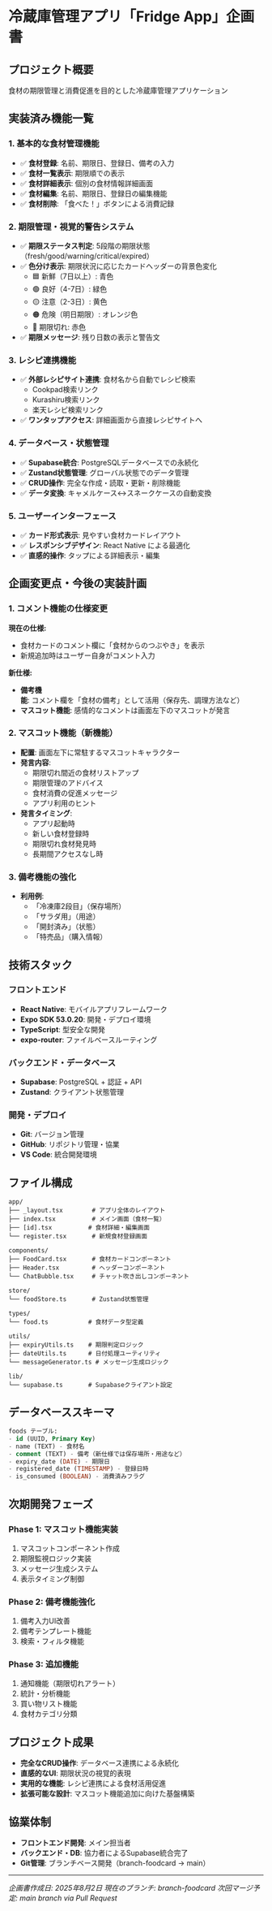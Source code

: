 # 冷蔵庫管理アプリ「Fridge App」企画書

## プロジェクト概要
食材の期限管理と消費促進を目的とした冷蔵庫管理アプリケーション

## 実装済み機能一覧

### 1. 基本的な食材管理機能
- ✅ **食材登録**: 名前、期限日、登録日、備考の入力
- ✅ **食材一覧表示**: 期限順での表示
- ✅ **食材詳細表示**: 個別の食材情報詳細画面
- ✅ **食材編集**: 名前、期限日、登録日の編集機能
- ✅ **食材削除**: 「食べた！」ボタンによる消費記録

### 2. 期限管理・視覚的警告システム
- ✅ **期限ステータス判定**: 5段階の期限状態（fresh/good/warning/critical/expired）
- ✅ **色分け表示**: 期限状況に応じたカードヘッダーの背景色変化
  - 🟦 新鮮（7日以上）: 青色
  - 🟢 良好（4-7日）: 緑色  
  - 🟡 注意（2-3日）: 黄色
  - 🟠 危険（明日期限）: オレンジ色
  - 🔴 期限切れ: 赤色
- ✅ **期限メッセージ**: 残り日数の表示と警告文

### 3. レシピ連携機能
- ✅ **外部レシピサイト連携**: 食材名から自動でレシピ検索
  - Cookpad検索リンク
  - Kurashiru検索リンク  
  - 楽天レシピ検索リンク
- ✅ **ワンタップアクセス**: 詳細画面から直接レシピサイトへ

### 4. データベース・状態管理
- ✅ **Supabase統合**: PostgreSQLデータベースでの永続化
- ✅ **Zustand状態管理**: グローバル状態でのデータ管理
- ✅ **CRUD操作**: 完全な作成・読取・更新・削除機能
- ✅ **データ変換**: キャメルケース↔スネークケースの自動変換

### 5. ユーザーインターフェース
- ✅ **カード形式表示**: 見やすい食材カードレイアウト
- ✅ **レスポンシブデザイン**: React Native による最適化
- ✅ **直感的操作**: タップによる詳細表示・編集

## 企画変更点・今後の実装計画

### 1. コメント機能の仕様変更
**現在の仕様:**
- 食材カードのコメント欄に「食材からのつぶやき」を表示
- 新規追加時はユーザー自身がコメント入力

**新仕様:**
- **備考機能**: コメント欄を「食材の備考」として活用（保存先、調理方法など）
- **マスコット機能**: 感情的なコメントは画面左下のマスコットが発言

### 2. マスコット機能（新機能）
- **配置**: 画面左下に常駐するマスコットキャラクター
- **発言内容**:
  - 期限切れ間近の食材リストアップ
  - 期限管理のアドバイス
  - 食材消費の促進メッセージ
  - アプリ利用のヒント
- **発言タイミング**:
  - アプリ起動時
  - 新しい食材登録時
  - 期限切れ食材発見時
  - 長期間アクセスなし時

### 3. 備考機能の強化
- **利用例**:
  - 「冷凍庫2段目」（保存場所）
  - 「サラダ用」（用途）
  - 「開封済み」（状態）
  - 「特売品」（購入情報）

## 技術スタック

### フロントエンド
- **React Native**: モバイルアプリフレームワーク
- **Expo SDK 53.0.20**: 開発・デプロイ環境
- **TypeScript**: 型安全な開発
- **expo-router**: ファイルベースルーティング

### バックエンド・データベース
- **Supabase**: PostgreSQL + 認証 + API
- **Zustand**: クライアント状態管理

### 開発・デプロイ
- **Git**: バージョン管理
- **GitHub**: リポジトリ管理・協業
- **VS Code**: 統合開発環境

## ファイル構成
```
app/
├── _layout.tsx        # アプリ全体のレイアウト
├── index.tsx          # メイン画面（食材一覧）
├── [id].tsx          # 食材詳細・編集画面
└── register.tsx       # 新規食材登録画面

components/
├── FoodCard.tsx       # 食材カードコンポーネント
├── Header.tsx         # ヘッダーコンポーネント
└── ChatBubble.tsx     # チャット吹き出しコンポーネント

store/
└── foodStore.ts       # Zustand状態管理

types/
└── food.ts           # 食材データ型定義

utils/
├── expiryUtils.ts    # 期限判定ロジック
├── dateUtils.ts      # 日付処理ユーティリティ
└── messageGenerator.ts # メッセージ生成ロジック

lib/
└── supabase.ts       # Supabaseクライアント設定
```

## データベーススキーマ
```sql
foods テーブル:
- id (UUID, Primary Key)
- name (TEXT) - 食材名
- comment (TEXT) - 備考（新仕様では保存場所・用途など）
- expiry_date (DATE) - 期限日
- registered_date (TIMESTAMP) - 登録日時
- is_consumed (BOOLEAN) - 消費済みフラグ
```

## 次期開発フェーズ

### Phase 1: マスコット機能実装
1. マスコットコンポーネント作成
2. 期限監視ロジック実装
3. メッセージ生成システム
4. 表示タイミング制御

### Phase 2: 備考機能強化
1. 備考入力UI改善
2. 備考テンプレート機能
3. 検索・フィルタ機能

### Phase 3: 追加機能
1. 通知機能（期限切れアラート）
2. 統計・分析機能
3. 買い物リスト機能
4. 食材カテゴリ分類

## プロジェクト成果
- **完全なCRUD操作**: データベース連携による永続化
- **直感的なUI**: 期限状況の視覚的表現
- **実用的な機能**: レシピ連携による食材活用促進
- **拡張可能な設計**: マスコット機能追加に向けた基盤構築

## 協業体制
- **フロントエンド開発**: メイン担当者
- **バックエンド・DB**: 協力者によるSupabase統合完了
- **Git管理**: ブランチベース開発（branch-foodcard → main）

---

*企画書作成日: 2025年8月2日*
*現在のブランチ: branch-foodcard*
*次回マージ予定: main branch via Pull Request*
